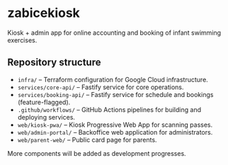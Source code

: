 # zabicekiosk

Kiosk + admin app for online accounting and booking of infant swimming exercises.

## Repository structure

- `infra/` – Terraform configuration for Google Cloud infrastructure.
- `services/core-api/` – Fastify service for core operations.
- `services/booking-api/` – Fastify service for schedule and bookings (feature-flagged).
- `.github/workflows/` – GitHub Actions pipelines for building and deploying services.
- `web/kiosk-pwa/` – Kiosk Progressive Web App for scanning passes.
- `web/admin-portal/` – Backoffice web application for administrators.
- `web/parent-web/` – Public card page for parents.

More components will be added as development progresses.
